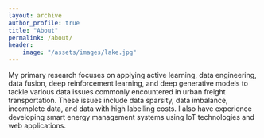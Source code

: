 ```yaml
---
layout: archive
author_profile: true
title: "About"
permalink: /about/
header:
    image: "/assets/images/lake.jpg" 
---
```


My primary research focuses on applying active learning, data engineering, data fusion, deep reinforcement learning, 
and deep generative models to tackle various data issues commonly encountered in urban freight transportation. These 
issues include data sparsity, data imbalance, incomplete data, and data with high labelling costs. I also have 
experience developing smart energy management systems using IoT technologies and web applications. 